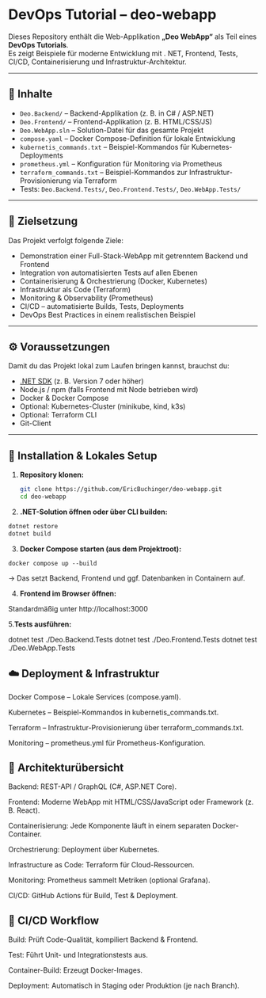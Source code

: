 # DevOps Tutorial – deo-webapp  

Dieses Repository enthält die Web-Applikation **„Deo WebApp“** als Teil eines **DevOps Tutorials**.  
Es zeigt Beispiele für moderne Entwicklung mit . NET, Frontend, Tests, CI/CD, Containerisierung und Infrastruktur-Architektur.

---

## 📂 Inhalte  

- `Deo.Backend/` – Backend-Applikation (z. B. in C# / ASP.NET)  
- `Deo.Frontend/` – Frontend-Applikation (z. B. HTML/CSS/JS)  
- `Deo.WebApp.sln` – Solution-Datei für das gesamte Projekt  
- `compose.yaml` – Docker Compose-Definition für lokale Entwicklung  
- `kubernetis_commands.txt` – Beispiel-Kommandos für Kubernetes-Deployments  
- `prometheus.yml` – Konfiguration für Monitoring via Prometheus  
- `terraform_commands.txt` – Beispiel-Kommandos zur Infrastruktur-Provisionierung via Terraform  
- Tests: `Deo.Backend.Tests/`, `Deo.Frontend.Tests/`, `Deo.WebApp.Tests/`

---

## 🎯 Zielsetzung  

Das Projekt verfolgt folgende Ziele:  

- Demonstration einer Full-Stack-WebApp mit getrenntem Backend und Frontend  
- Integration von automatisierten Tests auf allen Ebenen  
- Containerisierung & Orchestrierung (Docker, Kubernetes)  
- Infrastruktur als Code (Terraform)  
- Monitoring & Observability (Prometheus)  
- CI/CD – automatisierte Builds, Tests, Deployments  
- DevOps Best Practices in einem realistischen Beispiel  

---

## ⚙️ Voraussetzungen  

Damit du das Projekt lokal zum Laufen bringen kannst, brauchst du:  

- [.NET SDK](https://dotnet.microsoft.com/) (z. B. Version 7 oder höher)  
- Node.js / npm (falls Frontend mit Node betrieben wird)  
- Docker & Docker Compose  
- Optional: Kubernetes-Cluster (minikube, kind, k3s)  
- Optional: Terraform CLI  
- Git-Client  

---

## 🚀 Installation & Lokales Setup  

1. **Repository klonen:**  
   ```bash
   git clone https://github.com/EricBuchinger/deo-webapp.git
   cd deo-webapp

2. **.NET-Solution öffnen oder über CLI builden:**
```bash
dotnet restore
dotnet build
```


3. **Docker Compose starten (aus dem Projektroot):**

`docker compose up --build`

→ Das setzt Backend, Frontend und ggf. Datenbanken in Containern auf.

4. **Frontend im Browser öffnen:**

Standardmäßig unter http://localhost:3000

5.**Tests ausführen:**

dotnet test ./Deo.Backend.Tests
dotnet test ./Deo.Frontend.Tests
dotnet test ./Deo.WebApp.Tests

## ☁️ Deployment & Infrastruktur

Docker Compose – Lokale Services (compose.yaml).

Kubernetes – Beispiel-Kommandos in kubernetis_commands.txt.

Terraform – Infrastruktur-Provisionierung über terraform_commands.txt.

Monitoring – prometheus.yml für Prometheus-Konfiguration.

## 🧩 Architekturübersicht

Backend: REST-API / GraphQL (C#, ASP.NET Core).

Frontend: Moderne WebApp mit HTML/CSS/JavaScript oder Framework (z. B. React).

Containerisierung: Jede Komponente läuft in einem separaten Docker-Container.

Orchestrierung: Deployment über Kubernetes.

Infrastructure as Code: Terraform für Cloud-Ressourcen.

Monitoring: Prometheus sammelt Metriken (optional Grafana).

CI/CD: GitHub Actions für Build, Test & Deployment.

## 🔄 CI/CD Workflow

Build: Prüft Code-Qualität, kompiliert Backend & Frontend.

Test: Führt Unit- und Integrationstests aus.

Container-Build: Erzeugt Docker-Images.

Deployment: Automatisch in Staging oder Produktion (je nach Branch).
